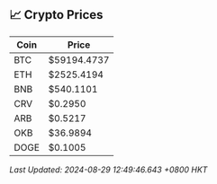 ## 📈 Crypto Prices

| Coin | Price |
| ---- | ----- |
| BTC | $59194.4737 |
| ETH | $2525.4194 |
| BNB | $540.1101 |
| CRV | $0.2950 |
| ARB | $0.5217 |
| OKB | $36.9894 |
| DOGE | $0.1005 |

_Last Updated: 2024-08-29 12:49:46.643 +0800 HKT_